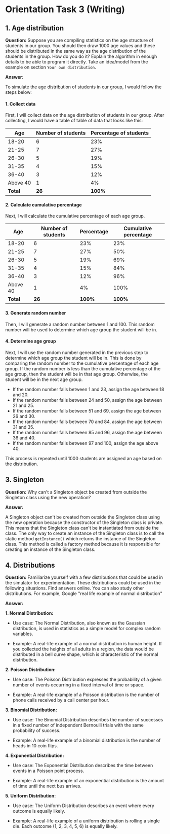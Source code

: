 # Orientation Task 3 (Writing)

## 1. Age distribution

**Question:** Suppose you are compiling statistics on the age structure of students in our group. You should then draw 1000 age values and these should be distributed in the same way as the age distribution of the students in the group. How do you do it? Explain the algorithm in enough details to be able to program it directly. Take an idea/model from the example on section `Your own distribution`.

**Answer:**

To simulate the age distribution of students in our group, I would follow the steps below:

#### 1. Collect data 

First, I will collect data on the age distribution of students in our group. After collecting, I would have a table of table of data that looks like this:

| Age       | Number of students | Percentage of students |
|-----------|--------------------|------------------------|
| 18-20     | 6                  | 23%                    |
| 21-25     | 7                  | 27%                    |
| 26-30     | 5                  | 19%                    |
| 31-35     | 4                  | 15%                    |
| 36-40     | 3                  | 12%                    |
| Above 40  | 1                  | 4%                     |
| **Total** | **26**             | **100%**               |

#### 2. Calculate cumulative percentage

Next, I will calculate the cumulative percentage of each age group.

| Age       | Number of students | Percentage | Cumulative percentage |
|-----------|--------------------|------------|-----------------------|
| 18-20     | 6                  | 23%        | 23%                   | 
| 21-25     | 7                  | 27%        | 50%                   |
| 26-30     | 5                  | 19%        | 69%                   |
| 31-35     | 4                  | 15%        | 84%                   |
| 36-40     | 3                  | 12%        | 96%                   |
| Above 40  | 1                  | 4%         | 100%                  |
| **Total** | **26**             | **100%**   | **100%**              |

#### 3. Generate random number

Then, I will generate a random number between 1 and 100. This random number will be used to determine which age group the student will be in.

#### 4. Determine age group

Next, I will use the random number generated in the previous step to determine which age group the student will be in. This is done by comparing the random number to the cumulative percentage of each age group. If the random number is less than the cumulative percentage of the age group, then the student will be in that age group. Otherwise, the student will be in the next age group.

- If the random number falls between 1 and 23, assign the age between 18 and 20.
- If the random number falls between 24 and 50, assign the age between 21 and 25.
- If the random number falls between 51 and 69, assign the age between 26 and 30.
- If the random number falls between 70 and 84, assign the age between 31 and 35.
- If the random number falls between 85 and 96, assign the age between 36 and 40.
- If the random number falls between 97 and 100, assign the age above 40.

This process is repeated until 1000 students are assigned an age based on the distribution.



## 3. Singleton

**Question:** Why can't a Singleton object be created from outside the Singleton class using the new operation?

**Answer:**

A Singleton object can't be created from outside the Singleton class using the new operation because the constructor of the Singleton class is private. This means that the Singleton class can't be instantiated from outside the class. The only way to create an instance of the Singleton class is to call the static method `getInstance()` which returns the instance of the Singleton class. This method is called a factory method because it is responsible for creating an instance of the Singleton class.



## 4. Distributions

**Question:** Familiarize yourself with a few distributions that could be used in the simulator for experimentation. These distributions could be used in the following situations. Find answers online. You can also study other distributions. For example, Google "real life example of normal distribution"

**Answer:**

**1. Normal Distribution:**

- Use case: The Normal Distribution, also known as the Gaussian distribution, is used in statistics as a simple model for complex random variables. 

- Example: A real-life example of a normal distribution is human height. If you collected the heights of all adults in a region, the data would be distributed in a bell curve shape, which is characteristic of the normal distribution.

**2. Poisson Distribution:**

- Use case: The Poisson Distribution expresses the probability of a given number of events occurring in a fixed interval of time or space.

- Example: A real-life example of a Poisson distribution is the number of phone calls received by a call center per hour.

**3. Binomial Distribution:**

- Use case: The Binomial Distribution describes the number of successes in a fixed number of independent Bernoulli trials with the same probability of success.

- Example: A real-life example of a binomial distribution is the number of heads in 10 coin flips.

**4. Exponential Distribution:**

- Use case: The Exponential Distribution describes the time between events in a Poisson point process.

- Example: A real-life example of an exponential distribution is the amount of time until the next bus arrives.

**5. Uniform Distribution:**

- Use case: The Uniform Distribution describes an event where every outcome is equally likely.

- Example: A real-life example of a uniform distribution is rolling a single die. Each outcome (1, 2, 3, 4, 5, 6) is equally likely.